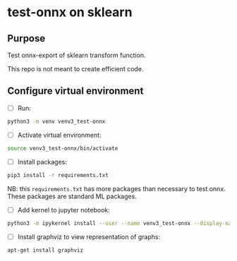 # test-onnx on sklearn

## Purpose

Test onnx-export of sklearn transform function.

This repo is not meant to create efficient code.

## Configure virtual environment

* [ ] Run:

```bash
python3 -m venv venv3_test-onnx
```

* [ ] Activate virtual environment:

```bash
source venv3_test-onnx/bin/activate
```

* [ ] Install packages:

```bash
pip3 install -r requirements.txt 
```

NB: this `requirements.txt` has more packages than necessary to test onnx.
These packages are standard ML packages.

* [ ] Add kernel to jupyter notebook:

```bash
python3 -m ipykernel install --user --name venv3_test-onnx --display-name "venv3_test-onnx"
```

* [ ] Install graphviz to view representation of graphs:

```bash
apt-get install graphviz
```
